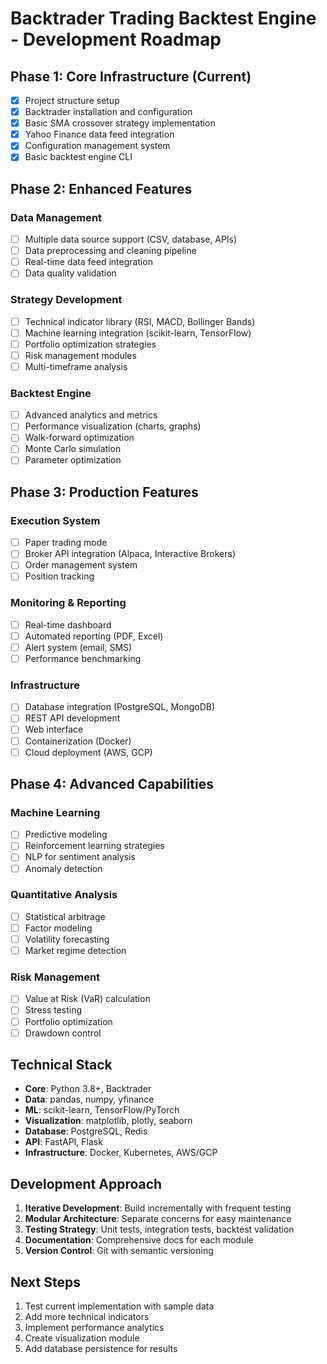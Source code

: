 # Backtrader Trading Backtest Engine - Development Roadmap

## Phase 1: Core Infrastructure (Current)
- [x] Project structure setup
- [x] Backtrader installation and configuration
- [x] Basic SMA crossover strategy implementation
- [x] Yahoo Finance data feed integration
- [x] Configuration management system
- [x] Basic backtest engine CLI

## Phase 2: Enhanced Features
### Data Management
- [ ] Multiple data source support (CSV, database, APIs)
- [ ] Data preprocessing and cleaning pipeline
- [ ] Real-time data feed integration
- [ ] Data quality validation

### Strategy Development
- [ ] Technical indicator library (RSI, MACD, Bollinger Bands)
- [ ] Machine learning integration (scikit-learn, TensorFlow)
- [ ] Portfolio optimization strategies
- [ ] Risk management modules
- [ ] Multi-timeframe analysis

### Backtest Engine
- [ ] Advanced analytics and metrics
- [ ] Performance visualization (charts, graphs)
- [ ] Walk-forward optimization
- [ ] Monte Carlo simulation
- [ ] Parameter optimization

## Phase 3: Production Features
### Execution System
- [ ] Paper trading mode
- [ ] Broker API integration (Alpaca, Interactive Brokers)
- [ ] Order management system
- [ ] Position tracking

### Monitoring & Reporting
- [ ] Real-time dashboard
- [ ] Automated reporting (PDF, Excel)
- [ ] Alert system (email, SMS)
- [ ] Performance benchmarking

### Infrastructure
- [ ] Database integration (PostgreSQL, MongoDB)
- [ ] REST API development
- [ ] Web interface
- [ ] Containerization (Docker)
- [ ] Cloud deployment (AWS, GCP)

## Phase 4: Advanced Capabilities
### Machine Learning
- [ ] Predictive modeling
- [ ] Reinforcement learning strategies
- [ ] NLP for sentiment analysis
- [ ] Anomaly detection

### Quantitative Analysis
- [ ] Statistical arbitrage
- [ ] Factor modeling
- [ ] Volatility forecasting
- [ ] Market regime detection

### Risk Management
- [ ] Value at Risk (VaR) calculation
- [ ] Stress testing
- [ ] Portfolio optimization
- [ ] Drawdown control

## Technical Stack
- **Core**: Python 3.8+, Backtrader
- **Data**: pandas, numpy, yfinance
- **ML**: scikit-learn, TensorFlow/PyTorch
- **Visualization**: matplotlib, plotly, seaborn
- **Database**: PostgreSQL, Redis
- **API**: FastAPI, Flask
- **Infrastructure**: Docker, Kubernetes, AWS/GCP

## Development Approach
1. **Iterative Development**: Build incrementally with frequent testing
2. **Modular Architecture**: Separate concerns for easy maintenance
3. **Testing Strategy**: Unit tests, integration tests, backtest validation
4. **Documentation**: Comprehensive docs for each module
5. **Version Control**: Git with semantic versioning

## Next Steps
1. Test current implementation with sample data
2. Add more technical indicators
3. Implement performance analytics
4. Create visualization module
5. Add database persistence for results